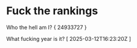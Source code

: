 # Fuck the rankings

Who the hell am I?
{ 24933727 }

What fucking year is it?
[ 2025-03-12T16:23:20Z ]
